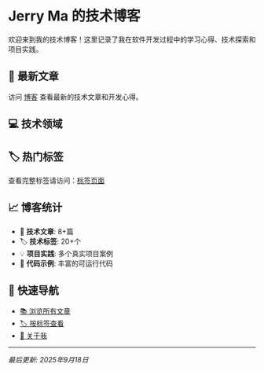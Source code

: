 # Jerry Ma 的技术博客

欢迎来到我的技术博客！这里记录了我在软件开发过程中的学习心得、技术探索和项目实践。

## 🚀 最新文章

访问 [博客](blog/index.md) 查看最新的技术文章和开发心得。

## 💻 技术领域

<!-- # blog-->

<!-- material/blog-->

## 🏷️ 热门标签

<!-- # Tags -->
<!-- material/tags -->


查看完整标签请访问：[标签页面](tags.html)

## 📈 博客统计

- 📝 **技术文章**: 8+篇
- 🏷️ **技术标签**: 20+个  
- 💡 **项目实践**: 多个真实项目案例
- 🔧 **代码示例**: 丰富的可运行代码

## 🔗 快速导航

- [📚 浏览所有文章](blog/index.md)
- [🏷️ 按标签查看](tags.md)
- [👤 关于我](about.md)

---

*最后更新: 2025年9月18日*